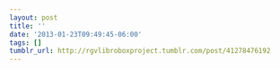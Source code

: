```yaml
---
layout: post
title: ''
date: '2013-01-23T09:49:45-06:00'
tags: []
tumblr_url: http://rgvlibroboxproject.tumblr.com/post/41278476192
---
```

